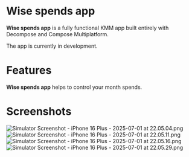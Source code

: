 
Wise spends app
==================

**Wise spends app** is a fully functional KMM app built entirely with Decompose and Compose Multiplatform.

The app is currently in development.

Features
=================

**Wise spends app** helps to control your month spends.

Screenshots
=================

![Simulator Screenshot - iPhone 16 Plus - 2025-07-01 at 22.05.04.png](docs/images/Simulator%20Screenshot%20-%20iPhone%2016%20Plus%20-%202025-07-01%20at%2022.05.04.png)
![Simulator Screenshot - iPhone 16 Plus - 2025-07-01 at 22.05.11.png](docs/images/Simulator%20Screenshot%20-%20iPhone%2016%20Plus%20-%202025-07-01%20at%2022.05.11.png)
![Simulator Screenshot - iPhone 16 Plus - 2025-07-01 at 22.05.16.png](docs/images/Simulator%20Screenshot%20-%20iPhone%2016%20Plus%20-%202025-07-01%20at%2022.05.16.png)
![Simulator Screenshot - iPhone 16 Plus - 2025-07-01 at 22.05.29.png](docs/images/Simulator%20Screenshot%20-%20iPhone%2016%20Plus%20-%202025-07-01%20at%2022.05.29.png)